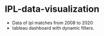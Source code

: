 # IPL-data-visualization
* Data of ipl matches from 2008 to 2020
* tableau dashboard with dynamic filters.
